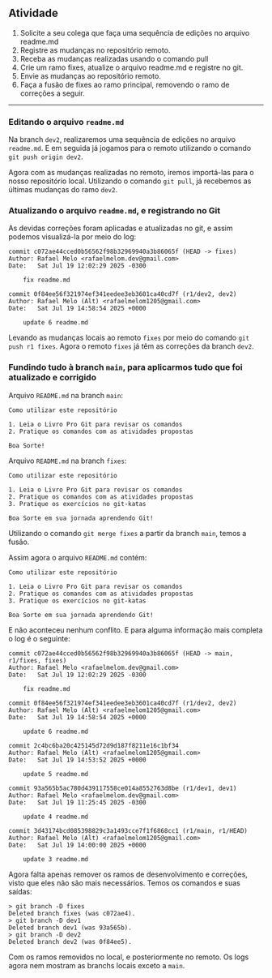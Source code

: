 ## Atividade 

1. Solicite a seu colega que faça uma sequência de edições no arquivo readme.md
2. Registre as mudanças no repositório remoto.
3. Receba as mudanças realizadas usando o comando pull
4. Crie um ramo fixes, atualize o arquivo readme.md e registre no git.
5. Envie as mudanças ao repositório remoto.
6. Faça a fusão de fixes ao ramo principal, removendo o ramo de correções a seguir.

---
### Editando o arquivo `readme.md`

Na branch `dev2`, realizaremos uma sequência de edições no arquivo `readme.md`. E em seguida já jogamos para o remoto utilizando o comando `git push origin dev2`.

Agora com as mudanças realizadas no remoto, iremos importá-las para o nosso repositório local. Utilizando o comando `git pull`, já recebemos as últimas mudanças do ramo `dev2`.

### Atualizando o arquivo `readme.md`, e registrando no Git

As devidas correções foram aplicadas e atualizadas no git, e assim podemos visualizá-la por meio do log: 

```
commit c072ae44cced0b56562f98b32969940a3b86065f (HEAD -> fixes)
Author: Rafael Melo <rafaelmelom.dev@gmail.com>
Date:   Sat Jul 19 12:02:29 2025 -0300

    fix readme.md

commit 0f84ee56f321974ef341eedee3eb3601ca40cd7f (r1/dev2, dev2)
Author: Rafael Melo (Alt) <rafaelmelom1205@gmail.com>
Date:   Sat Jul 19 14:58:54 2025 +0000

    update 6 readme.md
```

Levando as mudanças locais ao remoto `fixes` por meio do comando `git push r1 fixes`. Agora o remoto `fixes` já têm as correções da branch `dev2`.

### Fundindo tudo à branch `main`, para aplicarmos tudo que foi atualizado e corrigido

Arquivo `README.md` na branch `main`:

```
Como utilizar este repositório

1. Leia o Livro Pro Git para revisar os comandos
2. Pratique os comandos com as atividades propostas

Boa Sorte!
```

Arquivo `README.md` na branch `fixes`:

```
Como utilizar este repositório

1. Leia o Livro Pro Git para revisar os comandos
2. Pratique os comandos com as atividades propostas
3. Pratique os exercícios no git-katas

Boa Sorte em sua jornada aprendendo Git!
```

Utilizando o comando `git merge fixes` a partir da branch `main`, temos a fusão.

Assim agora o arquivo `README.md` contém:

```
Como utilizar este repositório

1. Leia o Livro Pro Git para revisar os comandos
2. Pratique os comandos com as atividades propostas
3. Pratique os exercícios no git-katas

Boa Sorte em sua jornada aprendendo Git!
```

E não aconteceu nenhum conflito. E para alguma informação mais completa o log é o seguinte: 

```
commit c072ae44cced0b56562f98b32969940a3b86065f (HEAD -> main, r1/fixes, fixes)
Author: Rafael Melo <rafaelmelom.dev@gmail.com>
Date:   Sat Jul 19 12:02:29 2025 -0300

    fix readme.md

commit 0f84ee56f321974ef341eedee3eb3601ca40cd7f (r1/dev2, dev2)
Author: Rafael Melo (Alt) <rafaelmelom1205@gmail.com>
Date:   Sat Jul 19 14:58:54 2025 +0000

    update 6 readme.md

commit 2c4bc6ba20c425145d72d9d187f8211e16c1bf34
Author: Rafael Melo (Alt) <rafaelmelom1205@gmail.com>
Date:   Sat Jul 19 14:53:52 2025 +0000

    update 5 readme.md

commit 93a565b5ac780d439117558ce014a8552763d8be (r1/dev1, dev1)
Author: Rafael Melo <rafaelmelom.dev@gmail.com>
Date:   Sat Jul 19 11:25:45 2025 -0300

    update 4 readme.md

commit 3d43174bcd085398829c3a1493cce7f1f6868cc1 (r1/main, r1/HEAD)
Author: Rafael Melo (Alt) <rafaelmelom1205@gmail.com>
Date:   Sat Jul 19 14:00:00 2025 +0000

    update 3 readme.md
```

Agora falta apenas remover os ramos de desenvolvimento e correções, visto que eles não são mais necessários. Temos os comandos e suas saídas:

```
> git branch -D fixes
Deleted branch fixes (was c072ae4).
> git branch -D dev1
Deleted branch dev1 (was 93a565b).
> git branch -D dev2
Deleted branch dev2 (was 0f84ee5).
```

Com os ramos removidos no local, e posteriormente no remoto. Os logs agora nem mostram as branchs locais exceto a `main`.
